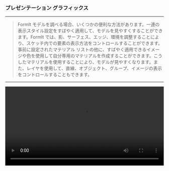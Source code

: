 

### プレゼンテーション グラフィックス

---

> FormIt モデルを調べる場合、いくつかの便利な方法があります。一連の表示スタイル設定をすばやく適用して、モデルを見やすくすることができます。FormIt では、影、サーフェス、エッジ、環境を調整することにより、スケッチ内での要素の表示方法をコントロールすることができます。事前に設定されたマテリアル リストの他に、すばやく適用できるイメージや色を使用して自分専用のマテリアルを作成することができます。こうしたマテリアルを使用することにより、モデルが見やすくなります。また、レイヤを使用して、直線、オブジェクト、グループ、イメージの表示をコントロールすることもできます。

---

<video width="100%" controls>
  <source src="Videos/Presentation Graphics.mp4" type="video/mp4">
</video>